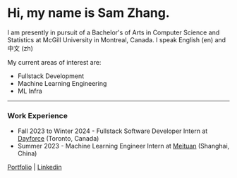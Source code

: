# Hi, my name is Sam Zhang.

I am presently in pursuit of a Bachelor's of Arts in Computer Science and Statistics at McGill University in Montreal, Canada.
I speak English (en) and 中文 (zh)

My current areas of interest are:
- Fullstack Development
- Machine Learning Engineering
- ML Infra

---
### Work Experience
- Fall 2023 to Winter 2024 - Fullstack Software Developer Intern at [Dayforce](https://www.dayforce.com/) (Toronto, Canada)
- Summer 2023 - Machine Learning Engineer Intern at [Meituan](https://about.meituan.com/) (Shanghai, China)



<!-- <p align="center"> -->
<!-- ![giphy](https://user-images.githubusercontent.com/112342947/211696244-99ea8b58-8605-496d-9046-6fd395437628.gif) -->
<!-- <p align="center"> -->

<!-- [![Top Langs](https://github-readme-stats.vercel.app/api/top-langs/?username=samzhang02&hide=tex,html,css,shell)](https://github.com/anuraghazra/github-readme-stats) -->

<a href="https://cs.mcgill.ca/~szhang139">Portfolio</a> | <a href="https://www.linkedin.com/in/zhang-sam/">Linkedin</a>
